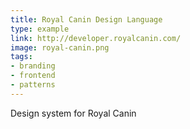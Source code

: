 ```yaml
---
title: Royal Canin Design Language
type: example
link: http://developer.royalcanin.com/
image: royal-canin.png
tags:
- branding
- frontend
- patterns
---
```


Design system for Royal Canin
